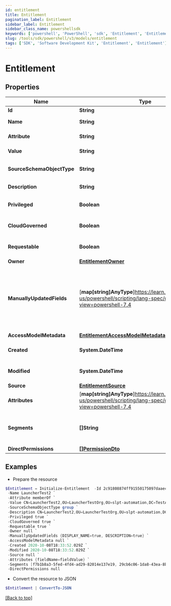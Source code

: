 ```yaml
---
id: entitlement
title: Entitlement
pagination_label: Entitlement
sidebar_label: Entitlement
sidebar_class_name: powershellsdk
keywords: ['powershell', 'PowerShell', 'sdk', 'Entitlement', 'Entitlement']
slug: /tools/sdk/powershell/v3/models/entitlement
tags: ['SDK', 'Software Development Kit', 'Entitlement', 'Entitlement']
---
```


# Entitlement

## Properties

| Name | Type | Description | Notes |
| --- | --- | --- | --- |
| **Id** | **String** | The entitlement id | [optional] |
| **Name** | **String** | The entitlement name | [optional] |
| **Attribute** | **String** | The entitlement attribute name | [optional] |
| **Value** | **String** | The value of the entitlement | [optional] |
| **SourceSchemaObjectType** | **String** | The object type of the entitlement from the source schema | [optional] |
| **Description** | **String** | The description of the entitlement | [optional] |
| **Privileged** | **Boolean** | True if the entitlement is privileged | [optional] |
| **CloudGoverned** | **Boolean** | True if the entitlement is cloud governed | [optional] |
| **Requestable** | **Boolean** | True if the entitlement is able to be directly requested | [optional] [default to $false] |
| **Owner** | [**EntitlementOwner**](entitlement-owner) |  | [optional] |
| **ManuallyUpdatedFields** | [**map[string]AnyType**]https://learn.microsoft.com/en-us/powershell/scripting/lang-spec/chapter-04?view=powershell-7.4 | A map of entitlement fields that have been manually updated. The key is the field name in UPPER_SNAKE_CASE format, and the value is true or false to indicate if the field has been updated. | [optional] |
| **AccessModelMetadata** | [**EntitlementAccessModelMetadata**](entitlement-access-model-metadata) |  | [optional] |
| **Created** | **System.DateTime** | Time when the entitlement was created | [optional] |
| **Modified** | **System.DateTime** | Time when the entitlement was last modified | [optional] |
| **Source** | [**EntitlementSource**](entitlement-source) |  | [optional] |
| **Attributes** | [**map[string]AnyType**]https://learn.microsoft.com/en-us/powershell/scripting/lang-spec/chapter-04?view=powershell-7.4 | A map of free-form key-value pairs from the source system | [optional] |
| **Segments** | **[]String** | List of IDs of segments, if any, to which this Entitlement is assigned. | [optional] |
| **DirectPermissions** | [**[]PermissionDto**](permission-dto) |  | [optional] |

## Examples

- Prepare the resource

```powershell
$Entitlement = Initialize-Entitlement  -Id 2c91808874ff91550175097daaec161c `
 -Name LauncherTest2 `
 -Attribute memberOf `
 -Value CN=LauncherTest2,OU=LauncherTestOrg,OU=slpt-automation,DC=TestAutomationAD,DC=local `
 -SourceSchemaObjectType group `
 -Description CN=LauncherTest2,OU=LauncherTestOrg,OU=slpt-automation,DC=TestAutomationAD,DC=local `
 -Privileged true `
 -CloudGoverned true `
 -Requestable true `
 -Owner null `
 -ManuallyUpdatedFields {DISPLAY_NAME=true, DESCRIPTION=true} `
 -AccessModelMetadata null `
 -Created 2020-10-08T18:33:52.029Z `
 -Modified 2020-10-08T18:33:52.029Z `
 -Source null `
 -Attributes {fieldName=fieldValue} `
 -Segments [f7b1b8a3-5fed-4fd4-ad29-82014e137e19, 29cb6c06-1da8-43ea-8be4-b3125f248f2a] `
 -DirectPermissions null
```

- Convert the resource to JSON

```powershell
$Entitlement | ConvertTo-JSON
```

[[Back to top]](#)

